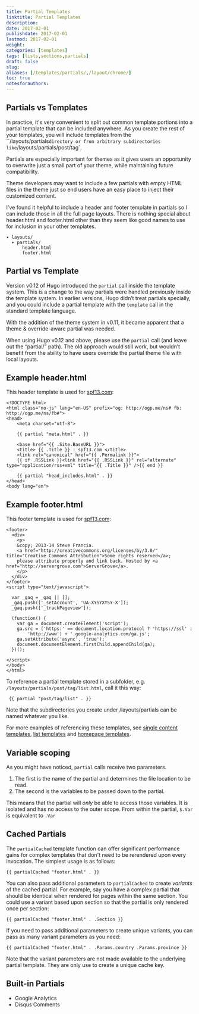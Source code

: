 ```yaml
---
title: Partial Templates
linktitle: Partial Templates
description:
date: 2017-02-01
publishdate: 2017-02-01
lastmod: 2017-02-01
weight:
categories: [templates]
tags: [lists,sections,partials]
draft: false
slug:
aliases: [/templates/partials/,/layout/chrome/]
toc: true
notesforauthors:
---
```


## Partials vs Templates

In practice, it's very convenient to split out common template portions into a
partial template that can be included anywhere. As you create the rest of your
templates, you will include templates from the ``/layouts/partials` directory
or from arbitrary subdirectories like `/layouts/partials/post/tag`.

Partials are especially important for themes as it gives users an opportunity
to overwrite just a small part of your theme, while maintaining future compatibility.

Theme developers may want to include a few partials with empty HTML
files in the theme just so end users have an easy place to inject their
customized content.

I've found it helpful to include a header and footer template in
partials so I can include those in all the full page layouts.  There is
nothing special about header.html and footer.html other than they seem
like good names to use for inclusion in your other templates.

    ▾ layouts/
      ▾ partials/
          header.html
          footer.html

## Partial vs Template

Version v0.12 of Hugo introduced the `partial` call inside the template system.
This is a change to the way partials were handled previously inside the
template system. In earlier versions, Hugo didn’t treat partials specially, and
you could include a partial template with the `template` call in the standard
template language.

With the addition of the theme system in v0.11, it became apparent that a theme
& override-aware partial was needed.

When using Hugo v0.12 and above, please use the `partial` call (and leave out
the “partial/” path). The old approach would still work, but wouldn’t benefit from
the ability to have users override the partial theme file with local layouts.

## Example header.html
This header template is used for [spf13.com](http://spf13.com/):

    <!DOCTYPE html>
    <html class="no-js" lang="en-US" prefix="og: http://ogp.me/ns# fb: http://ogp.me/ns/fb#">
    <head>
        <meta charset="utf-8">

        {{ partial "meta.html" . }}

        <base href="{{ .Site.BaseURL }}">
        <title> {{ .Title }} : spf13.com </title>
        <link rel="canonical" href="{{ .Permalink }}">
        {{ if .RSSLink }}<link href="{{ .RSSLink }}" rel="alternate" type="application/rss+xml" title="{{ .Title }}" />{{ end }}

        {{ partial "head_includes.html" . }}
    </head>
    <body lang="en">

## Example footer.html
This footer template is used for [spf13.com](http://spf13.com/):

    <footer>
      <div>
        <p>
        &copy; 2013-14 Steve Francia.
        <a href="http://creativecommons.org/licenses/by/3.0/" title="Creative Commons Attribution">Some rights reserved</a>;
        please attribute properly and link back. Hosted by <a href="http://servergrove.com">ServerGrove</a>.
        </p>
      </div>
    </footer>
    <script type="text/javascript">

      var _gaq = _gaq || [];
      _gaq.push(['_setAccount', 'UA-XYSYXYSY-X']);
      _gaq.push(['_trackPageview']);

      (function() {
        var ga = document.createElement('script');
        ga.src = ('https:' == document.location.protocol ? 'https://ssl' :
            'http://www') + '.google-analytics.com/ga.js';
        ga.setAttribute('async', 'true');
        document.documentElement.firstChild.appendChild(ga);
      })();

    </script>
    </body>
    </html>

To reference a partial template stored in a subfolder, e.g. `/layouts/partials/post/tag/list.html`, call it this way:

     {{ partial "post/tag/list" . }}

Note that the subdirectories you create under /layouts/partials can be named whatever you like.

For more examples of referencing these templates, see
[single content templates](/templates/content/),
[list templates](/templates/list/) and
[homepage templates](/templates/homepage/).


## Variable scoping

As you might have noticed, `partial` calls receive two parameters.

1. The first is the name of the partial and determines the file
location to be read.
2. The second is the variables to be passed down to the partial.

This means that the partial will _only_ be able to access those variables. It is
isolated and has no access to the outer scope. From within the
partial, `$.Var` is equivalent to `.Var`

## Cached Partials

The `partialCached` template function can offer significant performance gains
for complex templates that don't need to be rerendered upon every invocation.
The simplest usage is as follows:

    {{ partialCached "footer.html" . }}

You can also pass additional parameters to `partialCached` to create *variants* of the cached partial.
For example, say you have a complex partial that should be identical when rendered for pages within the same section.
You could use a variant based upon section so that the partial is only rendered once per section:

    {{ partialCached "footer.html" . .Section }}

If you need to pass additional parameters to create unique variants,
you can pass as many variant parameters as you need:

    {{ partialCached "footer.html" . .Params.country .Params.province }}

Note that the variant parameters are not made available to the underlying partial template.
They are only use to create a unique cache key.

## Built-in Partials

* Google Analytics
* Disqus Comments
